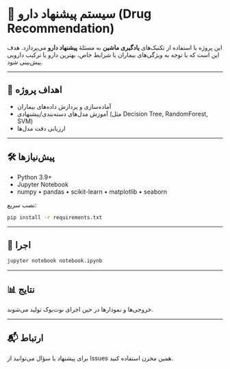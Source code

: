 # 💊 سیستم پیشنهاد دارو (Drug Recommendation)

این پروژه با استفاده از تکنیک‌های **یادگیری ماشین** به مسئلهٔ **پیشنهاد دارو** می‌پردازد. هدف این است که با توجه به ویژگی‌های بیماران یا شرایط خاص، بهترین دارو یا ترکیب دارویی پیش‌بینی شود.

---

## 🎯 اهداف پروژه
- آماده‌سازی و پردازش داده‌های بیماران
- آموزش مدل‌های دسته‌بندی/پیشنهادی (مثل Decision Tree, RandomForest, SVM)
- ارزیابی دقت مدل‌ها

---

## 🛠 پیش‌نیازها
- Python 3.9+
- Jupyter Notebook
- numpy • pandas • scikit-learn • matplotlib • seaborn

نصب سریع:
```bash
pip install -r requirements.txt
```

---

## 🚀 اجرا
```bash
jupyter notebook notebook.ipynb
```

---

## 📊 نتایج
خروجی‌ها و نمودارها در حین اجرای نوت‌بوک تولید می‌شوند.

---

## 📬 ارتباط
برای پیشنهاد یا سؤال می‌توانید از Issues همین مخزن استفاده کنید.
